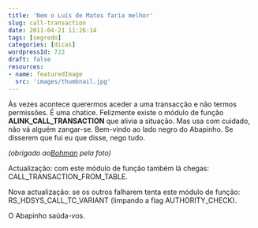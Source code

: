 ```yaml
---
title: 'Nem o Luís de Matos faria melhor'
slug: call-transaction
date: 2011-04-21 11:26:14
tags: [segredo]
categories: [dicas]
wordpressId: 722
draft: false
resources:
- name: featuredImage
  src: 'images/thumbnail.jpg'
---
```

Às vezes acontece querermos aceder a uma transacção e não termos permissões. É uma chatice. Felizmente existe o módulo de função **ALINK_CALL_TRANSACTION** que alivia a situação. Mas usa com cuidado, não vá alguém zangar-se. Bem-vindo ao lado negro do Abapinho. Se disserem que fui eu que disse, nego tudo.

_(obrigado ao[Bohman][1] pela foto)_

Actualização: com este módulo de função também lá chegas: CALL_TRANSACTION_FROM_TABLE.

Nova actualização: se os outros falharem tenta este módulo de função: RS_HDSYS_CALL_TC_VARIANT (limpando a flag AUTHORITY_CHECK).

O Abapinho saúda-vos.

   [1]: https://www.flickr.com/photos/bohman/210977249/
